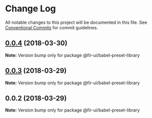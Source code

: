 # Change Log

All notable changes to this project will be documented in this file.
See [Conventional Commits](https://conventionalcommits.org) for commit guidelines.

<a name="0.0.4"></a>
## [0.0.4](https://github.com/fjc0k/fir-ui/compare/@fir-ui/babel-preset-library@0.0.3...@fir-ui/babel-preset-library@0.0.4) (2018-03-30)




**Note:** Version bump only for package @fir-ui/babel-preset-library

<a name="0.0.3"></a>
## [0.0.3](https://github.com/fjc0k/fir-ui/compare/@fir-ui/babel-preset-library@0.0.2...@fir-ui/babel-preset-library@0.0.3) (2018-03-29)




**Note:** Version bump only for package @fir-ui/babel-preset-library

<a name="0.0.2"></a>
## 0.0.2 (2018-03-29)




**Note:** Version bump only for package @fir-ui/babel-preset-library
